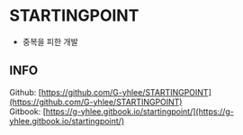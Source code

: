 # STARTINGPOINT

* 중복을 피한 개발

## INFO

Github: [https://github.com/G-yhlee/STARTINGPOINT](https://github.com/G-yhlee/STARTINGPOINT)  
Gitbook: [https://g-yhlee.gitbook.io/startingpoint/](https://g-yhlee.gitbook.io/startingpoint/)